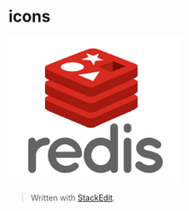 # icons


![Redis](https://github.com/kenerbe/icons/blob/master/src/Redis.png)



> Written with [StackEdit](https://stackedit.io/).
